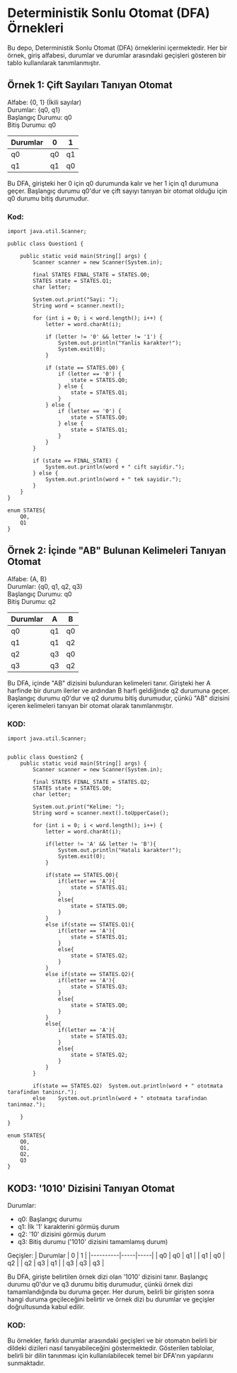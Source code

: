 # Deterministik Sonlu Otomat (DFA) Örnekleri

Bu depo, Deterministik Sonlu Otomat (DFA) örneklerini içermektedir. Her bir örnek, giriş alfabesi, durumlar ve durumlar arasındaki geçişleri gösteren bir tablo kullanılarak tanımlanmıştır.

## Örnek 1: Çift Sayıları Tanıyan Otomat

Alfabe: {0, 1} (İkili sayılar)  
Durumlar: {q0, q1}  
Başlangıç Durumu: q0  
Bitiş Durumu: q0  

| Durumlar | 0   | 1   |
|:---------|:---:|:---:|
| q0       | q0  | q1  |
| q1       | q1  | q0  |

Bu DFA, girişteki her 0 için q0 durumunda kalır ve her 1 için q1 durumuna geçer. Başlangıç durumu q0'dur ve çift sayıyı tanıyan bir otomat olduğu için q0 durumu bitiş durumudur.

### Kod:

    
    import java.util.Scanner;
    
    public class Question1 {
    
        public static void main(String[] args) {
            Scanner scanner = new Scanner(System.in);
    
            final STATES FINAL_STATE = STATES.Q0;
            STATES state = STATES.Q1;
            char letter;
    
            System.out.print("Sayi: ");
            String word = scanner.next();
    
            for (int i = 0; i < word.length(); i++) {
                letter = word.charAt(i);
    
                if (letter != '0' && letter != '1') {
                    System.out.println("Yanlis karakter!");
                    System.exit(0);
                }
    
                if (state == STATES.Q0) {
                    if (letter == '0') {
                        state = STATES.Q0;
                    } else {
                        state = STATES.Q1;
                    }
                } else {
                    if (letter == '0') {
                        state = STATES.Q0;
                    } else {
                        state = STATES.Q1;
                    }
                }
            }
    
            if (state == FINAL_STATE) {
                System.out.println(word + " cift sayidir.");
            } else {
                System.out.println(word + " tek sayidir.");
            }
        }
    }
    
    enum STATES{
        Q0,
        Q1
    }


## Örnek 2: İçinde "AB" Bulunan Kelimeleri Tanıyan Otomat

Alfabe: {A, B}  
Durumlar: {q0, q1, q2, q3}  
Başlangıç Durumu: q0  
Bitiş Durumu: q2  

| Durumlar | A   | B   |
|----------|-----|-----|
| q0       | q1  | q0  |
| q1       | q1  | q2  |
| q2       | q3  | q0  |
| q3       | q3  | q2  |

Bu DFA, içinde "AB" dizisini bulunduran kelimeleri tanır. Girişteki her A harfinde bir durum ilerler ve ardından B harfi geldiğinde q2 durumuna geçer. Başlangıç durumu q0'dur ve q2 durumu bitiş durumudur, çünkü "AB" dizisini içeren kelimeleri tanıyan bir otomat olarak tanımlanmıştır.

### KOD:

    import java.util.Scanner;
    
    
    public class Question2 {
        public static void main(String[] args) {
            Scanner scanner = new Scanner(System.in);
    
            final STATES FINAL_STATE = STATES.Q2;
            STATES state = STATES.Q0;
            char letter;
    
            System.out.print("Kelime: ");
            String word = scanner.next().toUpperCase();
            
            for (int i = 0; i < word.length(); i++) {
                letter = word.charAt(i);
                
                if(letter != 'A' && letter != 'B'){
                    System.out.println("Hatali karakter!");
                    System.exit(0);
                }
                
                if(state == STATES.Q0){
                    if(letter == 'A'){
                        state = STATES.Q1;
                    }
                    else{
                        state = STATES.Q0;
                    }
                }
                else if(state == STATES.Q1){
                    if(letter == 'A'){
                        state = STATES.Q1;
                    }
                    else{
                        state = STATES.Q2;
                    }
                }
                else if(state == STATES.Q2){
                    if(letter == 'A'){
                        state = STATES.Q3;
                    }
                    else{
                        state = STATES.Q0;
                    }
                }
                else{
                    if(letter == 'A'){
                        state = STATES.Q3;
                    }
                    else{
                        state = STATES.Q2;
                    }
                }
            }
            
            if(state == STATES.Q2)  System.out.println(word + " ototmata tarafindan taninir.");
            else    System.out.println(word + " ototmata tarafindan taninmaz.");
            
        }
    }
    
    enum STATES{
        Q0,
        Q1,
        Q2,
        Q3
    }


## KOD3: '1010' Dizisini Tanıyan Otomat

Durumlar:
- q0: Başlangıç durumu
- q1: İlk '1' karakterini görmüş durum
- q2: '10' dizisini görmüş durum
- q3: Bitiş durumu ('1010' dizisini tamamlamış durum)

Geçişler:
| Durumlar | 0   | 1   |
|----------|-----|-----|
| q0       | q0  | q1  |
| q1       | q0  | q2  |
| q2       | q3  | q1  |
| q3       | q3  | q3  |

Bu DFA, girişte belirtilen örnek dizi olan '1010' dizisini tanır. Başlangıç durumu q0'dur ve q3 durumu bitiş durumudur, çünkü örnek dizi tamamlandığında bu duruma geçer. Her durum, belirli bir girişten sonra hangi duruma geçileceğini belirtir ve örnek dizi bu durumlar ve geçişler doğrultusunda kabul edilir.

### KOD:

Bu örnekler, farklı durumlar arasındaki geçişleri ve bir otomatın belirli bir dildeki dizileri nasıl tanıyabileceğini göstermektedir. Gösterilen tablolar, belirli bir dilin tanınması için kullanılabilecek temel bir DFA'nın yapılarını sunmaktadır.
